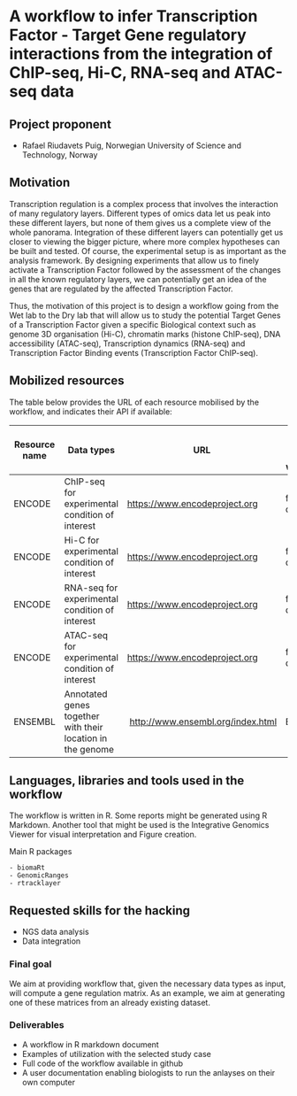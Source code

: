 # A workflow to infer Transcription Factor - Target Gene regulatory interactions from the integration of ChIP-seq, Hi-C, RNA-seq and ATAC-seq data


## Project proponent

- Rafael Riudavets Puig, Norwegian University of Science and Technology, Norway

## Motivation

Transcription regulation is a complex process that involves the interaction of many regulatory layers. Different types of omics data let us peak into these different layers, but none of them gives us a complete view of the whole panorama. Integration of these different layers can potentially get us closer to viewing the bigger picture, where more complex hypotheses can be built and tested. Of course, the experimental setup is as important as the analysis framework. By designing experiments that allow us to finely activate a Transcription Factor followed by the assessment of the changes in all the known regulatory layers, we can potentially get an idea of the genes that are regulated by the affected Transcription Factor. 

Thus, the motivation of this project is to design a workflow going from the Wet lab to the Dry lab that will allow us to study the potential Target Genes of a Transcription Factor given a specific Biological context such as genome 3D organisation (Hi-C), chromatin marks (histone ChIP-seq), DNA accessibility (ATAC-seq), Transcription dynamics (RNA-seq) and Transcription Factor Binding events (Transcription Factor ChIP-seq).

## Mobilized resources

The table below provides the URL of each resource mobilised by the workflow, and indicates their API if available:

| Resource name | Data types |  URL | Access mode in the workflow |
|-----------------|----------------|----------------|-------------------|
| ENCODE | ChIP-seq for experimental condition of interest | <https://www.encodeproject.org> | ftp download |
| ENCODE | Hi-C for experimental condition of interest |<https://www.encodeproject.org>| ftp download |
| ENCODE | RNA-seq for experimental condition of interest | <https://www.encodeproject.org> | ftp download |
| ENCODE | ATAC-seq for experimental condition of interest | <https://www.encodeproject.org> | ftp download |
| ENSEMBL | Annotated genes together with their location in the genome | <http://www.ensembl.org/index.html> | BioMart |

## Languages, libraries and tools used in the workflow

The workflow is written in R. Some reports might be generated using R Markdown. Another tool that might be used is the Integrative Genomics Viewer for visual interpretation and Figure creation. 

Main R packages
    
    - biomaRt
    - GenomicRanges
    - rtracklayer
    
## Requested skills for the hacking

- NGS data analysis
- Data integration

### Final goal

We aim at providing workflow that, given the necessary data types as input, will compute a gene regulation matrix. As an example, we aim at generating one of these matrices from an already existing dataset. 

### Deliverables

- A workflow in R markdown document
- Examples of utilization with the selected study case
- Full code of the workflow available in github
- A user documentation enabling biologists to run the anlayses on  their own computer
